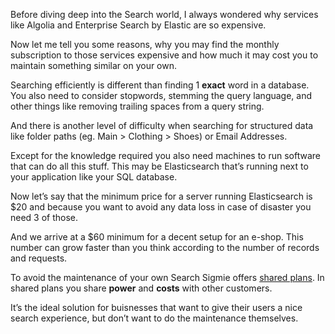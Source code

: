 
Before diving deep into the Search world, I always wondered why services like Algolia and Enterprise Search by Elastic are so expensive.

Now let me tell you some reasons, why you may find the monthly subscription to those services expensive and how much it may cost you to maintain something similar on your own.

Searching efficiently is different than finding 1 **exact** word in a database. You also need to consider stopwords, stemming the query language, and other things like removing trailing spaces from a query string.

And there is another level of difficulty when searching for structured data like folder paths (eg. Main > Clothing > Shoes) or Email Addresses.

Except for the knowledge required you also need machines to run software that can do all this stuff. This may be Elasticsearch that’s running next to your application like your SQL database.

Now let’s say that the minimum price for a server running Elasticsearch is $20 and because you want to avoid any data loss in case of disaster you need 3 of those.

And we arrive at a $60 minimum for a decent setup for an e-shop. This number can grow faster than you think according to the number of records and requests.

To avoid the maintenance of your own Search Sigmie offers [shared plans](https://app.sigmie.com/sign-up). In shared plans you share **power** and **costs** with other customers.

It’s the ideal solution for buisnesses that want to give their users a nice search experience, but don’t want to do the maintenance themselves.
